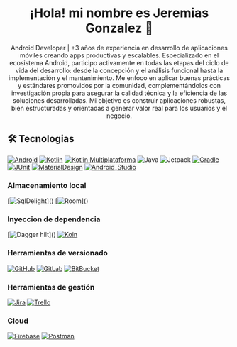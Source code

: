 <h1 align="center"> ¡Hola! mi nombre es Jeremias Gonzalez 👋</h1>

<p align="center">
Android Developer | +3 años de experiencia en desarrollo de aplicaciones móviles
  creando apps productivas y escalables. Especializado en el ecosistema Android, participo activamente en todas las etapas del ciclo de vida del desarrollo: desde la concepción y el análisis funcional hasta la implementación y el mantenimiento.
  Me enfoco en aplicar buenas prácticas y estándares promovidos por la comunidad, complementándolos con investigación propia para asegurar la calidad técnica y la eficiencia de las soluciones desarrolladas. Mi objetivo es construir aplicaciones robustas, bien estructuradas y orientadas a generar valor real para los usuarios y el negocio.

</p> 
 
 <h2> 🛠️ Tecnologias</h2>

 [![Android](https://img.shields.io/badge/Android-3DDC84.svg?style=for-the-badge&logo=Android&logoColor=white)]()
[![Kotlin](https://img.shields.io/badge/Kotlin-7F52FF.svg?style=for-the-badge&logo=Kotlin&logoColor=white)]()
[![Kotlin Multiplataforma](https://img.shields.io/badge/Kotlin%20Multiplatform-%2349232.svg?style=for-the-badge&logo=kotlin-multiplatform&logoColor=white%22%20alt=%22Kotlin%20Multiplatform%22)]()
![Java](https://img.shields.io/badge/java-%23ED8B00.svg?style=for-the-badge&logo=openjdk&logoColor=white)
![Jetpack](https://img.shields.io/badge/Jetpack%20Compose-4285F4.svg?style=for-the-badge&logo=Jetpack-Compose&logoColor=white)
[![Gradle](https://img.shields.io/badge/gradle-02303A?style=for-the-badge&logo=gradle&logoColor=white)]()
[![JUnit](https://img.shields.io/badge/JUnit5-25A162.svg?style=for-the-badge&logo=JUnit5&logoColor=white)]()
[![MaterialDesign](https://img.shields.io/badge/Material%20Design-757575.svg?style=for-the-badge&logo=Material-Design&logoColor=white)]()
[![Android_Studio](https://img.shields.io/badge/Android%20Studio-3DDC84.svg?style=for-the-badge&logo=Android-Studio&logoColor=white)]()

### Almacenamiento local
[![SqlDelight](https://img.shields.io/badge/SQLDelight-%230095D5.svg?style=for-the-badge&logo=sql&logoColor=white")]()
[![Room](https://img.shields.io/badge/Room-%23FF6F00.svg?style=for-the-badge&logo=room&logoColor=white")]()

### Inyeccion de dependencia
[![Dagger hilt](https://img.shields.io/badge/Dagger%20Hilt-%32F94E77.svg?style=for-the-badge&logo=dagger&logoColor=white")]()
[![Koin](https://img.shields.io/badge/Koin-%23E94E77.svg?style=for-the-badge&logo=kotlin&logoColor=white)]()

### Herramientas de versionado
[![GitHub](https://img.shields.io/badge/GitHub-181717.svg?style=for-the-badge&logo=GitHub&logoColor=white)]()
[![GitLab](https://img.shields.io/badge/GitLab-FC6D26.svg?style=for-the-badge&logo=GitLab&logoColor=white)]()
[![BitBucket](https://img.shields.io/badge/Bitbucket-0052CC.svg?style=for-the-badge&logo=Bitbucket&logoColor=white)]()

### Herramientas de gestión
[![Jira](https://img.shields.io/badge/Jira%20Software-0052CC.svg?style=for-the-badge&logo=Jira-Software&logoColor=white)]()
[![Trello](https://img.shields.io/badge/Trello-0052CC.svg?style=for-the-badge&logo=Trello&logoColor=white)]()

### Cloud
[![Firebase](https://img.shields.io/badge/Firebase-FFCA28.svg?style=for-the-badge&logo=Firebase&logoColor=black)]()
[![Postman](https://img.shields.io/badge/Postman-FF6C37.svg?style=for-the-badge&logo=Postman&logoColor=white)]()



<!--
**JeremiasGonzalez1/JeremiasGonzalez1** is a ✨ _special_ ✨ repository because its `README.md` (this file) appears on your GitHub profile.

Here are some ideas to get you started:

- 🔭 I’m currently working on ...
- 🌱 I’m currently learning ...
- 👯 I’m looking to collaborate on ...
- 🤔 I’m looking for help with ...
- 💬 Ask me about ...
- 📫 How to reach me: ...
- 😄 Pronouns: ...
- ⚡ Fun fact: ...
-->
